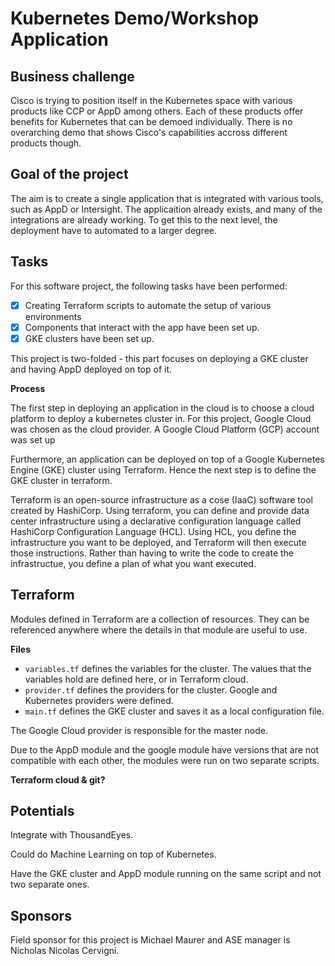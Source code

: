 # Kubernetes Demo/Workshop Application

## Business challenge

Cisco is trying to position itself in the Kubernetes space with various products like CCP or AppD among others. Each of these products offer benefits for Kubernetes that can be demoed individually. There is no overarching demo that shows Cisco's capabilities accross different products though. 


## Goal of the project

The aim is to create a single application that is integrated with various tools, such as AppD or Intersight. The applicaition already exists, and many of the integrations are already working. To get this to the next level, the deployment have to automated to a larger degree. 


## Tasks

For this software project, the following tasks have been performed:

- [x] Creating Terraform scripts to automate the setup of various environments
- [x] Components that interact with the app have been set up. 
- [x] GKE clusters have been set up. 

This project is two-folded - this part focuses on deploying a GKE cluster and having AppD deployed on top of it.


**Process**

The first step in deploying an application in the cloud is to choose a cloud platform to deploy a kubernetes cluster in. For this project, Google Cloud was chosen as the cloud provider. A Google Cloud Platform (GCP) account was set up

Furthermore, an application can be deployed on top of a Google Kubernetes Engine (GKE) cluster using Terraform. Hence the next step is to define the GKE cluster in terraform.

Terraform is an open-source infrastructure as a cose (IaaC) software tool created by HashiCorp. Using terraform, you can define and provide data center infrastructure using a declarative configuration language called HashiCorp Configuration Language (HCL). Using HCL, you define the infrastructure you want to be deployed, and Terraform will then execute those instructions. Rather than having to write the code to create the infrastructue, you define a plan of what you want executed. 

## Terraform

Modules defined in Terraform are a collection of resources. They can be referenced anywhere where the details in that module are useful to use. 


**Files**

- `variables.tf` defines the variables for the cluster. The values that the variables hold are defined here, or in Terraform cloud. 
- `provider.tf` defines the providers for the cluster. Google and Kubernetes providers were defined. 
- `main.tf` defines the GKE cluster and saves it as a local configuration file.




The Google Cloud provider is responsible for the master node. 

Due to the AppD module and the google module have versions that are not compatible with each other, the modules were run on two separate scripts.



**Terraform cloud & git?**


## Potentials

Integrate with ThousandEyes.

Could do Machine Learning on top of Kubernetes. 

Have the GKE cluster and AppD module running on the same script and not two separate ones. 

## Sponsors

Field sponsor for this project is Michael Maurer and ASE manager is Nicholas Nicolas Cervigni. 




